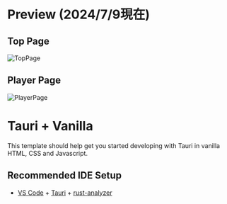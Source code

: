 # Preview (2024/7/9現在)

## Top Page
![TopPage](/Miqs_music_prot/src/assets/toppage.png)

## Player Page
![PlayerPage](/Miqs_music_prot/src/assets/playerpage.png)

# Tauri + Vanilla

This template should help get you started developing with Tauri in vanilla HTML, CSS and Javascript.

## Recommended IDE Setup

- [VS Code](https://code.visualstudio.com/) + [Tauri](https://marketplace.visualstudio.com/items?itemName=tauri-apps.tauri-vscode) + [rust-analyzer](https://marketplace.visualstudio.com/items?itemName=rust-lang.rust-analyzer)

